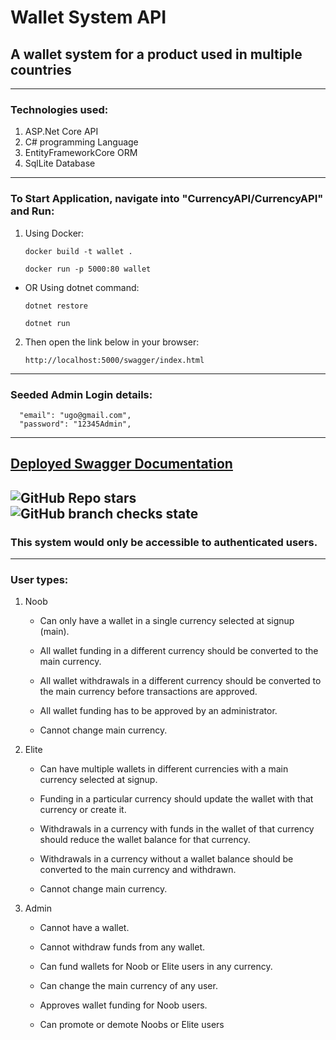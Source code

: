 # Wallet System API

## A wallet system for a product used in multiple countries
---
### Technologies used:
 1. ASP.Net Core API
 3. C# programming Language
 4. EntityFrameworkCore ORM
 5. SqlLite Database
---
### To Start Application, navigate into "CurrencyAPI/CurrencyAPI" and Run:
1. Using Docker:
   ```
   docker build -t wallet .
   ```
   ```
   docker run -p 5000:80 wallet
   ```
  - OR Using dotnet command:
     ```
    dotnet restore  
    ```
    ```
    dotnet run  
    ```
2. Then open the link below in your browser:
   ```
   http://localhost:5000/swagger/index.html
   ```
---
### Seeded Admin Login details:
```
  "email": "ugo@gmail.com",
  "password": "12345Admin",
```
----
[Deployed Swagger Documentation](https://walletsystemapi-heroku.herokuapp.com/swagger/index.html)
----
![GitHub Repo stars](https://img.shields.io/github/stars/Bondesvick/WalletSystem?style=flat-square) ![GitHub branch checks state](https://img.shields.io/github/checks-status/Bondesvick/Bondesvick/master?style=social)
---
### This system would only be accessible to authenticated users.
--------
### User types:
 1. Noob
  
    - Can only have a wallet in a single currency selected at signup (main).
    
    - All wallet funding in a different currency should be converted to the main currency.
    
    - All wallet withdrawals in a different currency should be converted to the main currency before transactions are approved.
    
    - All wallet funding has to be approved by an administrator.
    
    - Cannot change main currency.
    
2. Elite

    - Can have multiple wallets in different currencies with a main currency selected at signup.
    
    - Funding in a particular currency should update the wallet with that currency or create it.
    
    - Withdrawals in a currency with funds in the wallet of that currency should reduce the wallet balance for that currency.
    
    - Withdrawals in a currency without a wallet balance should be converted to the main currency and withdrawn.
    
    - Cannot change main currency.
    
3. Admin

    - Cannot have a wallet.
    
    - Cannot withdraw funds from any wallet.
    
    - Can fund wallets for Noob or Elite users in any currency.
    
    - Can change the main currency of any user.
    
    - Approves wallet funding for Noob users.
    
    - Can promote or demote Noobs or Elite users
